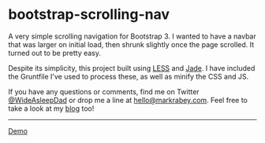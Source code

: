 bootstrap-scrolling-nav
=======================

A very simple scrolling navigation for Bootstrap 3. I wanted to have a navbar that was larger on initial load, then shrunk slightly once the page scrolled. It turned out to be pretty easy.

Despite its simplicity, this project built using [LESS](http://lesscss.org) and [Jade](http://jade-lang.com/). I have included the Gruntfile I've used to process these, as well as minify the CSS and JS.

If you have any questions or comments, find me on Twitter [@WideAsleepDad](http://twitter.com/WideAsleepDad) or drop me a line at [hello@markrabey.com](mailto:hello@markrabey.com).
Feel free to take a look at my [blog](http://markrabey.com) too!
___

[Demo](http://markrabey.com/bootstrap-samples/scrolling-nav/)